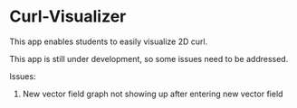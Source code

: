 # Curl-Visualizer
This app enables students to easily visualize 2D curl.

This app is still under development, so some issues need to be addressed.

Issues:
1. New vector field graph not showing up after entering new vector field
